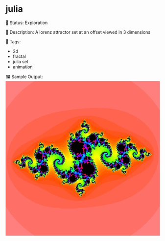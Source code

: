 # julia

🧪 Status: Exploration

📎 Description: A lorenz attractor set at an offset viewed in 3 dimensions

🎨 Tags: 
- 2d
- fractal
- julia set
- animation

🖼️ Sample Output:  
<img src="1657075009757.webp" alt="julia sample output" width="800" />
